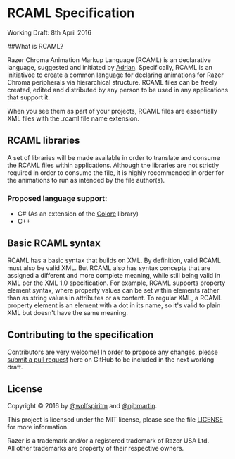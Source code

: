 # RCAML Specification
Working Draft: 8th April 2016

##What is RCAML?

Razer Chroma Animation Markup Language (RCAML) is an declarative language, suggested and initiated by [Adrian][wolfspiritm]. Specifically, RCAML is an initiativoe to create a common language for declaring animations for Razer Chroma peripherals via hierarchical structure. RCAML files can be freely created, edited and distributed by any person to be used in any applications that support it.

When you see them as part of your projects, RCAML files are essentially XML files with the .rcaml file name extension.

## RCAML libraries

A set of libraries will be made available in order to translate and consume the RCAML files within applications. Although the libraries are not strictly required in order to consume the file, it is highly recommended in order for the animations to run as intended by the file author(s).

### Proposed language support:
* C# (As an extension of the [Colore][Colore] library)
* C++

## Basic RCAML syntax

RCAML has a basic syntax that builds on XML. By definition, valid RCAML must also be valid XML. But RCAML also has syntax concepts that are assigned a different and more complete meaning, while still being valid in XML per the XML 1.0 specification. For example, RCAML supports property element syntax, where property values can be set within elements rather than as string values in attributes or as content. To regular XML, a RCAML property element is an element with a dot in its name, so it's valid to plain XML but doesn't have the same meaning.

## Contributing to the specification

Contributors are very welcome! In order to propose any changes, please [submit a pull request][newpull] here on GitHub to be included in the next working draft.

## License

Copyright &copy; 2016 by [@wolfspiritm][wolfspiritm] and [@njbmartin][njbmartin].

This project is licensed under the MIT license, please see the file [LICENSE][license] for more information.

Razer is a trademark and/or a registered trademark of Razer USA Ltd.  
All other trademarks are property of their respective owners.


[wolfspiritm]: https://github.com/wolfspiritm
[njbmartin]: https://github.com/njbmartin
[colore]: https://github.com/CoraleStudios/Colore
[license]: ../../blob/master/LICENSE
[newpull]: ../../pull/new/develop
